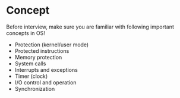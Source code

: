 # Concept

Before interview, make sure you are familiar with following important concepts in OS!

* Protection (kernel/user mode)
* Protected instructions
* Memory protection
* System calls
* Interrupts and exceptions
* Timer (clock)
* I/O control and operation
* Synchronization